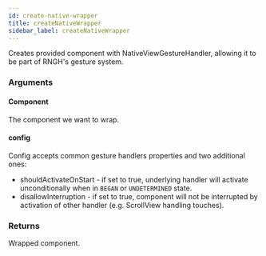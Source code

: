 ```yaml
---
id: create-native-wrapper
title: createNativeWrapper
sidebar_label: createNativeWrapper
---
```


Creates provided component with NativeViewGestureHandler, allowing it to be part of RNGH's
gesture system.

### Arguments

#### Component

The component we want to wrap.

#### config

Config accepts common gesture handlers properties and two additional ones:

- shouldActivateOnStart - if set to true, underlying handler will activate
  unconditionally when in `BEGAN` or `UNDETERMINED` state.
- disallowInterruption - if set to true, component will not be interrupted by
  activation of other handler (e.g. ScrollView handling touches).

### Returns

Wrapped component.
